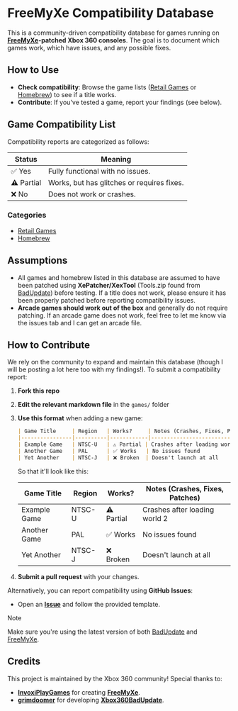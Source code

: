 # FreeMyXe Compatibility Database

This is a community-driven compatibility database for games running on [**FreeMyXe**](https://github.com/InvoxiPlayGames/FreeMyXe)**-patched Xbox 360 consoles**. The goal is to document which games work, which have issues, and any possible fixes.

## How to Use
- **Check compatibility**: Browse the game lists ([Retail Games](/Retail.md) or [Homebrew](/Homebrew.md)) to see if a title works.
- **Contribute**: If you've tested a game, report your findings (see below).

## Game Compatibility List
Compatibility reports are categorized as follows:

| Status | Meaning |
|--------|---------|
| ✅ Yes | Fully functional with no issues. |
| ⚠️ Partial | Works, but has glitches or requires fixes. |
| ❌ No | Does not work or crashes. |

### Categories
- [Retail Games](/Retail.md)
- [Homebrew](/Homebrew.md)

## Assumptions
- All games and homebrew listed in this database are assumed to have been patched using **XePatcher/XexTool** (Tools.zip found from [BadUpdate](https://github.com/grimdoomer/Xbox360BadUpdate/releases/download/latest/Tools.zip)) before testing. If a title does not work, please ensure it has been properly patched before reporting compatibility issues.
- **Arcade games should work out of the box** and generally do not require patching. If an arcade game does not work, feel free to let me know via the issues tab and I can get an arcade file.

## How to Contribute
We rely on the community to expand and maintain this database (though I will be posting a lot here too with my findings!). To submit a compatibility report:

1. **Fork this repo**
2. **Edit the relevant markdown file** in the `games/` folder
3. **Use this format** when adding a new game:
   ```md
   | Game Title     | Region   | Works?     | Notes (Crashes, Fixes, Patches)      |
   |----------------|----------|------------|--------------------------------------|
   | Example Game   | NTSC-U   | ⚠️ Partial | Crashes after loading world 2       |
   | Another Game   | PAL      | ✅ Works   | No issues found                     |
   | Yet Another    | NTSC-J   | ❌ Broken  | Doesn't launch at all               |
   ```
   So that it'll look like this:

   | Game Title     | Region   | Works?     | Notes (Crashes, Fixes, Patches)      |
   |----------------|----------|------------|--------------------------------------|
   | Example Game   | NTSC-U   | ⚠️ Partial | Crashes after loading world 2       |
   | Another Game   | PAL      | ✅ Works   | No issues found                     |
   | Yet Another    | NTSC-J   | ❌ Broken  | Doesn't launch at all               |


4. **Submit a pull request** with your changes.

Alternatively, you can report compatibility using **GitHub Issues**:
- Open an [**Issue**](https://github.com/Brubhubedits/FMX-Compatibility/issues/new?template=compatibility_report.yml) and follow the provided template.

> [!NOTE]
> Make sure you're using the latest version of both [BadUpdate](https://github.com/grimdoomer/Xbox360BadUpdate/releases/latest) and [FreeMyXe](https://github.com/InvoxiPlayGames/FreeMyXe/releases/latest).

## Credits
This project is maintained by the Xbox 360 community! Special thanks to:
- [**InvoxiPlayGames**](https://github.com/InvoxiPlayGames) for creating [**FreeMyXe**](https://github.com/InvoxiPlayGames/FreeMyXe).
- [**grimdoomer**](https://github.com/grimdoomer) for developing [**Xbox360BadUpdate**](https://github.com/grimdoomer/Xbox360BadUpdate).

